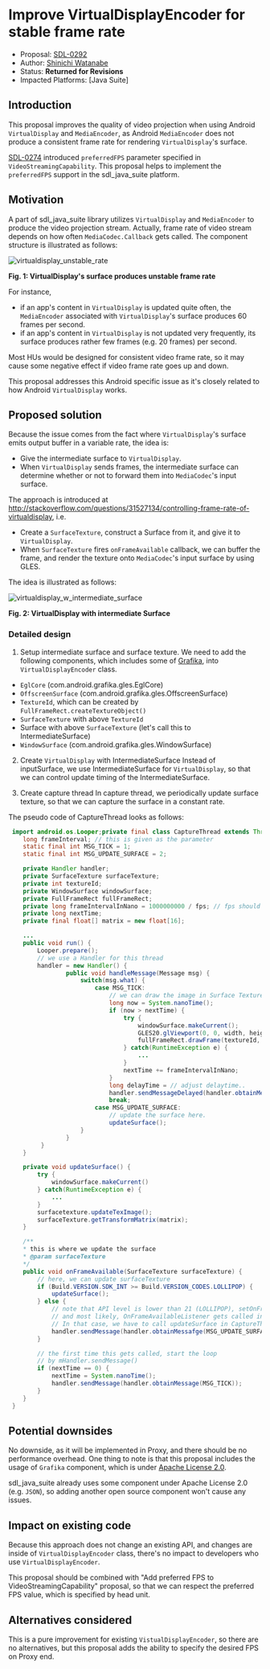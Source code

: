 # Improve VirtualDisplayEncoder for stable frame rate

* Proposal: [SDL-0292](0292-improve-VDE-for-stable-frame-rate.md)
* Author: [Shinichi Watanabe](https://github.com/shiniwat)
* Status: **Returned for Revisions**
* Impacted Platforms: [Java Suite]

## Introduction

This proposal improves the quality of video projection when using Android `VirtualDisplay` and `MediaEncoder`, as Android `MediaEncoder` does not produce a consistent frame rate for rendering `VirtualDisplay`'s surface.

[SDL-0274](0274-add-preferred-FPS.md) introduced `preferredFPS` parameter specified in `VideoStreamingCapability`. This proposal helps to implement the `preferredFPS` support in the sdl_java_suite platform.

## Motivation

A part of sdl_java_suite library utilizes `VirtualDisplay` and `MediaEncoder` to produce the video projection stream.
Actually, frame rate of video stream depends on how often `MediaCodec.Callback` gets called.
The component structure is illustrated as follows:

![virtualdisplay_unstable_rate](../assets/proposals/NNNN-improve-VDE-for-stable-frame-rate/vd_mc_unstable.png)

**Fig. 1: VirtualDisplay's surface produces unstable frame rate**

For instance, 
- if an app's content in `VirtualDisplay` is updated quite often, the `MediaEncoder` associated with `VirtualDisplay`'s surface produces 60 frames per second.
- if an app's content in `VirtualDisplay` is not updated very frequently, its surface produces rather few frames (e.g. 20 frames) per second.

Most HUs would be designed for consistent video frame rate, so it may cause some negative effect if video frame rate goes up and down.

This proposal addresses this Android specific issue as it's closely related to how Android `VirtualDisplay` works.

## Proposed solution

Because the issue comes from the fact where `VirtualDisplay`'s surface emits output buffer in a variable rate, the idea is:

- Give the intermediate surface to `VirtualDisplay`.
- When `VirtualDisplay` sends frames, the intermediate surface can determine whether or not to forward them into `MediaCodec`'s input surface.

The approach is introduced at http://stackoverflow.com/questions/31527134/controlling-frame-rate-of-virtualdisplay, i.e.

- Create a `SurfaceTexture`, construct a Surface from it, and give it to `VirtualDisplay`.
- When `SurfaceTexture` fires `onFrameAvailable` callback, we can buffer the frame, and render the texture onto `MediaCodec`'s input surface by using GLES.

The idea is illustrated as follows:
  
![virtualdisplay_w_intermediate_surface](../assets/proposals/NNNN-improve-VDE-for-stable-frame-rate/vd_w_intermediate_surface.png)

**Fig. 2: VirtualDisplay with intermediate Surface**

### Detailed design

1. Setup intermediate surface and surface texture.
We need to add the following components, which includes some of [Grafika](https://github.com/google/grafika), into `VirtualDisplayEncoder` class.

- `EglCore` (com.android.grafika.gles.EglCore)
- `OffscreenSurface` (com.android.grafika.gles.OffscreenSurface)
- `TextureId`, which can be created by `FullFrameRect.createTextureObject()`
- `SurfaceTexture` with above `TextureId`
- Surface with above `SurfaceTexture` (let's call this to IntermediateSurface)
- `WindowSurface` (com.android.grafika.gles.WindowSurface)

2. Create `VirtualDisplay` with IntermediateSurface
Instead of inputSurface, we use IntermediateSurface for `VirtualDisplay`, so that we can control update timing of the IntermediateSurface.

3. Create capture thread
In capture thread, we periodically update surface texture, so that we can capture the surface in a constant rate.

The pseudo code of CaptureThread looks as follows:

```java
 import android.os.Looper;private final class CaptureThread extends Thread implements SurfaceTexture.OnFrameAvailableListener {
    long frameInterval; // this is given as the parameter
    static final int MSG_TICK = 1;
    static final int MSG_UPDATE_SURFACE = 2;

    private Handler handler;
    private SurfaceTexture surfaceTexture;
    private int textureId;
    private WindowSurface windowSurface;
    private FullFrameRect fullFrameRect;
    private long frameIntervalInNano = 1000000000 / fps; // fps should be specified by HU.
    private long nextTime;
    private final float[] matrix = new float[16];

    ...
    public void run() {
        Looper.prepare();
        // we use a Handler for this thread
        handler = new Handler() {
                public void handleMessage(Message msg) {
                    switch(msg.what) {
                        case MSG_TICK:
                            // we can draw the image in Surface Texture here, something like
                            long now = System.nanoTime();
                            if (now > nextTime) {
                                try {
                                    windowSurface.makeCurrent();
                                    GLES20.glViewport(0, 0, width, height);
                                    fullFrameRect.drawFrame(textureId, matrix);
                                } catch(RuntimeException e) {
                                    ...
                                }
                                nextTime += frameIntervalInNano;
                            }
                            long delayTime = // adjust delaytime..
                            handler.sendMessageDelayed(handler.obtainMessage(MSG_TICK), delayTime);
                            break;
                        case MSG_UPDATE_SURFACE:
                            // update the surface here.
                            updateSurface();
                    }
                }
         }
    }

    private void updateSurface() {
        try {
            windowSurface.makeCurrent()
        } catch(RuntimeException e) {
            ...
        }
        surfacetexture.updateTexImage();
        surfaceTexture.getTransformMatrix(matrix);
    }

    /**
    * this is where we update the surface
    * @param surfaceTexture
    */
    public void onFrameAvailable(SurfaceTexture surfaceTexture) {
        // here, we can update surfaceTexture
        if (Build.VERSION.SDK_INT >= Build.VERSION_CODES.LOLLIPOP) {
            updateSurface();
        } else {
            // note that API level is lower than 21 (LOLLIPOP), setOnFrameAvailableListener(listener) is used,
            // and most likely, OnFrameAvailableListener gets called in main thread.
            // In that case, we have to call updateSurface in CaptureThread instead.
            handler.sendMessage(handler.obtainMessafge(MSG_UPDATE_SURFACE));
        }

        // the first time this gets called, start the loop
        // by mHandler.sendMessage()
        if (nextTime == 0) {
            nextTime = System.nanoTime();
            handler.sendMessage(handler.obtainMessage(MSG_TICK));
        }
    }
 }
```

## Potential downsides

No downside, as it will be implemented in Proxy, and there should be no performance overhead.
One thing to note is that this proposal includes the usage of `Grafika` component, which is under [Apache License 2.0](http://www.apache.org/licenses/LICENSE-2.0).

sdl_java_suite already uses some component under Apache License 2.0 (e.g. `JSON`), so adding another open source component won't cause any issues.

## Impact on existing code

Because this approach does not change an existing API, and changes are inside of `VirtualDisplayEncoder` class, there's no impact to developers who use `VirtualDisplayEncoder`.

This proposal should be combined with "Add preferred FPS to VideoStreamingCapability" proposal, so that we can respect the preferred FPS value, which is specified by head unit.

## Alternatives considered

This is a pure improvement for existing `VistualDisplayEncoder`, so there are no alternatives, but this proposal adds the ability to specify the desired FPS on Proxy end.
